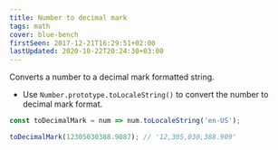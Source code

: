 ```yaml
---
title: Number to decimal mark
tags: math
cover: blue-bench
firstSeen: 2017-12-21T16:29:51+02:00
lastUpdated: 2020-10-22T20:24:30+03:00
---
```


Converts a number to a decimal mark formatted string.

- Use `Number.prototype.toLocaleString()` to convert the number to decimal mark format.

```js
const toDecimalMark = num => num.toLocaleString('en-US');
```

```js
toDecimalMark(12305030388.9087); // '12,305,030,388.909'
```
